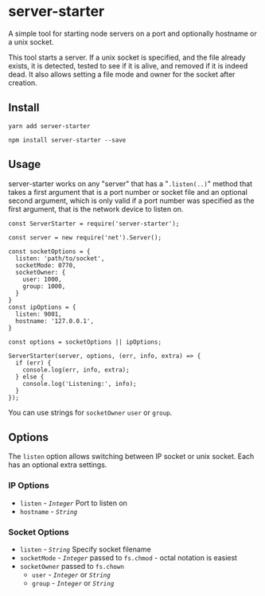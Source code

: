 # server-starter

A simple tool for starting node servers on a port and optionally hostname or a unix socket.

This tool starts a server.
If a unix socket is specified, and the file already exists, it is detected, tested to see if it is alive, and removed if it is indeed dead.
It also allows setting a file mode and owner for the socket after creation.

## Install

```
yarn add server-starter
```

```
npm install server-starter --save
```

## Usage

server-starter works on any "server" that has a "`.listen(..)`" method that takes a first argument that is a port number or socket file and an optional second argument, which is only valid if a port number was specified as the first argument, that is the network device to listen on.

```
const ServerStarter = require('server-starter');

const server = new require('net').Server();

const socketOptions = {
  listen: 'path/to/socket',
  socketMode: 0770,
  socketOwner: {
    user: 1000,
    group: 1000,
  }
}
const ipOptions = {
  listen: 9001,
  hostname: '127.0.0.1',
}

const options = socketOptions || ipOptions;

ServerStarter(server, options, (err, info, extra) => {
  if (err) {
    console.log(err, info, extra);
  } else {
    console.log('Listening:', info);
  }
});
```

You can use strings for `socketOwner` `user` or `group`.

## Options

The `listen` option allows switching between IP socket or unix socket.
Each has an optional extra settings.

### IP Options
 - `listen` - *`Integer`* Port to listen on
 - `hostname` - *`String`*

### Socket Options
 - `listen` - *`String`* Specify socket filename
 - `socketMode` - *`Integer`* passed to `fs.chmod` - octal notation is easiest
 - `socketOwner` passed to `fs.chown`
   - `user` - *`Integer`* or *`String`*
   - `group` - *`Integer`* or *`String`*
